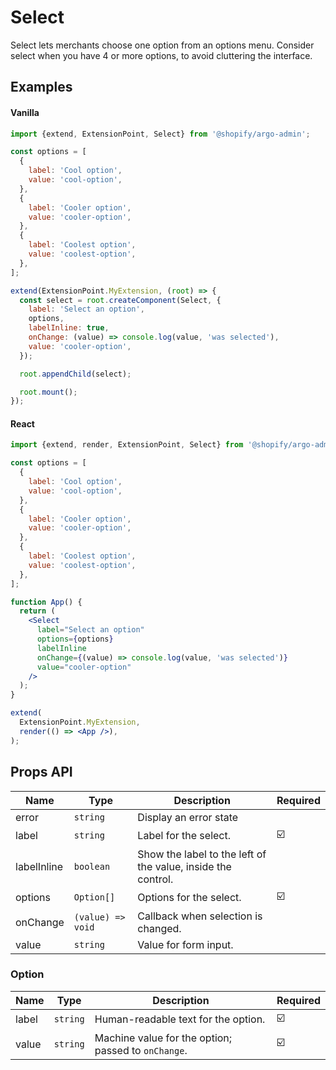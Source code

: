 # Select

Select lets merchants choose one option from an options menu. Consider select when you have 4 or more options, to avoid cluttering the interface.

## Examples

#### Vanilla

```js
import {extend, ExtensionPoint, Select} from '@shopify/argo-admin';

const options = [
  {
    label: 'Cool option',
    value: 'cool-option',
  },
  {
    label: 'Cooler option',
    value: 'cooler-option',
  },
  {
    label: 'Coolest option',
    value: 'coolest-option',
  },
];

extend(ExtensionPoint.MyExtension, (root) => {
  const select = root.createComponent(Select, {
    label: 'Select an option',
    options,
    labelInline: true,
    onChange: (value) => console.log(value, 'was selected'),
    value: 'cooler-option',
  });

  root.appendChild(select);

  root.mount();
});
```

#### React

```jsx
import {extend, render, ExtensionPoint, Select} from '@shopify/argo-admin-react';

const options = [
  {
    label: 'Cool option',
    value: 'cool-option',
  },
  {
    label: 'Cooler option',
    value: 'cooler-option',
  },
  {
    label: 'Coolest option',
    value: 'coolest-option',
  },
];

function App() {
  return (
    <Select
      label="Select an option"
      options={options}
      labelInline
      onChange={(value) => console.log(value, 'was selected')}
      value="cooler-option"
    />
  );
}

extend(
  ExtensionPoint.MyExtension,
  render(() => <App />),
);
```

## Props API

| Name        | Type              | Description                                                  | Required |
| ----------- | ----------------- | ------------------------------------------------------------ | -------- |
| error       | `string`          | Display an error state                                       |          |
| label       | `string`          | Label for the select.                                        | ☑️       |
| labelInline | `boolean`         | Show the label to the left of the value, inside the control. |          |
| options     | `Option[]`        | Options for the select.                                      | ☑️       |
| onChange    | `(value) => void` | Callback when selection is changed.                          |          |
| value       | `string`          | Value for form input.                                        |          |

### Option

| Name  | Type     | Description                                         | Required |
| ----- | -------- | --------------------------------------------------- | -------- |
| label | `string` | Human-readable text for the option.                 | ☑️       |
| value | `string` | Machine value for the option; passed to `onChange`. | ☑️       |
